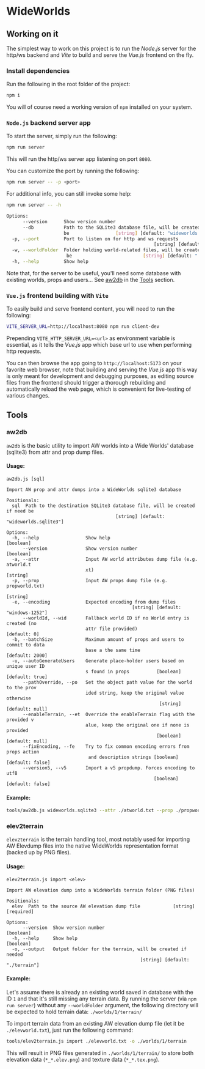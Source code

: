 # WideWorlds

## Working on it

The simplest way to work on this project is to run the _Node.js_ server for the http/ws backend and _Vite_ to build and serve the _Vue.js_ frontend on the fly.

### Install dependencies

Run the following in the root folder of the project:

```bash
npm i
```

You will of course need a working version of `npm` installed on your system.

### `Node.js` backend server app

To start the server, simply run the following:

```bash
npm run server
```

This will run the http/ws server app listening on port `8080`.

You can customize the port by running the following:

```bash
npm run server -- -p <port>
```

For additional info, you can still invoke some help:
```bash
npm run server -- -h

Options:
      --version      Show version number                               [boolean]
      --db           Path to the SQLite3 database file, will be created if need
                     be                 [string] [default: "wideworlds.sqlite3"]
  -p, --port         Port to listen on for http and ws requests
                                                      [string] [default: "8080"]
  -w, --worldFolder  Folder holding world-related files, will be created if need
                      be                          [string] [default: "./worlds"]
  -h, --help         Show help                                         [boolean]
```

Note that, for the server to be useful, you'll need some database with existing worlds, props and users...
See [aw2db](###aw2db) in the [Tools](##Tools) section.

### `Vue.js` frontend building with `Vite`

To easily build and serve frontend content, you will need to run the following:

```bash
VITE_SERVER_URL=http://localhost:8080 npm run client-dev
```

Prepending `VITE_HTTP_SERVER_URL=<url>` as environment variable is essential, as it tells the _Vue.js_ app which base url to use when performing http requests.

You can then browse the app going to `http://localhost:5173` on your favorite web browser, note that building and serving the _Vue.js_ app this way is only meant for development and debugging purposes, as editing source files from the frontend should trigger a thorough rebuilding and automatically reload the web page, which is convenient for live-testing of various changes.

## Tools

### aw2db

`aw2db` is the basic utility to import AW worlds into a Wide Worlds' database (sqlite3) from attr and prop dump files.

#### Usage:
```
aw2db.js [sql]

Import AW prop and attr dumps into a WideWorlds sqlite3 database

Positionals:
  sql  Path to the destination SQLite3 database file, will be created if need be
                                        [string] [default: "wideworlds.sqlite3"]

Options:
  -h, --help                 Show help                                 [boolean]
      --version              Show version number                       [boolean]
  -a, --attr                 Input AW world attributes dump file (e.g. atworld.t
                             xt)                                        [string]
  -p, --prop                 Input AW props dump file (e.g. propworld.txt)
                                                                        [string]
  -e, --encoding             Expected encoding from dump files
                                              [string] [default: "windows-1252"]
      --worldId, --wid       Fallback world ID if no World entry is created (no
                             attr file provided)                    [default: 0]
  -b, --batchSize            Maximum amount of props and users to commit to data
                             base a the same time                [default: 2000]
  -u, --autoGenerateUsers    Generate place-holder users based on unique user ID
                             s found in props          [boolean] [default: true]
      --pathOverride, --po   Set the object path value for the world to the prov
                             ided string, keep the original value otherwise
                                                        [string] [default: null]
      --enableTerrain, --et  Override the enableTerrain flag with the provided v
                             alue, keep the original one if none is provided
                                                       [boolean] [default: null]
      --fixEncoding, --fe    Try to fix common encoding errors from props action
                              and description strings [boolean] [default: false]
      --version5, --v5       Import a v5 propdump. Forces encoding to utf8
                                                      [boolean] [default: false]

```

#### Example:

```bash
tools/aw2db.js wideworlds.sqlite3 --attr ./atworld.txt --prop ./propworld.txt
```

### elev2terrain

`elev2terrain` is the terrain handling tool, most notably used for importing AW Elevdump
files into the native WideWorlds representation format (backed up by PNG files).

#### Usage:
```
elev2terrain.js import <elev>

Import AW elevation dump into a WideWorlds terrain folder (PNG files)

Positionals:
  elev  Path to the source AW elevation dump file            [string] [required]

Options:
      --version  Show version number                                   [boolean]
  -h, --help     Show help                                             [boolean]
  -o, --output   Output folder for the terrain, will be created if needed
                                                 [string] [default: "./terrain"]
```

#### Example:

Let's assume there is already an existing world saved in database with the ID `1` and that it's still missing any terrain data.
By running the server (via `npm run server`) without any `--worldFolder` argument, the following directory will be expected to hold terrain data: `./worlds/1/terrain/`

To import terrain data from an existing AW elevation dump file (let it be `./elevworld.txt`), just run the following command:

```bash
tools/elev2terrain.js import ./elevworld.txt -o ./worlds/1/terrain
```

This will result in PNG files generated in `./worlds/1/terrain/` to store both elevation data (`*_*.elev.png`) and texture data (`*_*.tex.png`).
